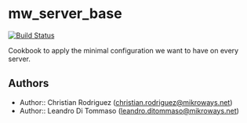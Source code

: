 # mw_server_base

[![Build Status](https://travis-ci.org/Mikroways/mw_server_base.svg?branch=master)](https://travis-ci.org/Mikroways/mw_server_base)


Cookbook to apply the minimal configuration we want to have on every server.

## Authors

* Author:: Christian Rodriguez (<christian.rodriguez@mikroways.net>)
* Author:: Leandro Di Tommaso (<leandro.ditommaso@mikroways.net>)
